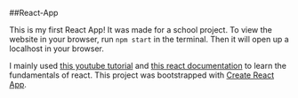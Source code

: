 ##React-App

This is my first React App! It was made for a school project. To view the website in your browser, run `npm start` in the terminal. Then it will open up a localhost in your browser.

I mainly used [this youtube tutorial](https://www.youtube.com/watch?v=sBws8MSXN7A) and [this react documentation](https://reactjs.org/) to learn the fundamentals of react. This project was bootstrapped with [Create React App](https://github.com/facebook/create-react-app).


